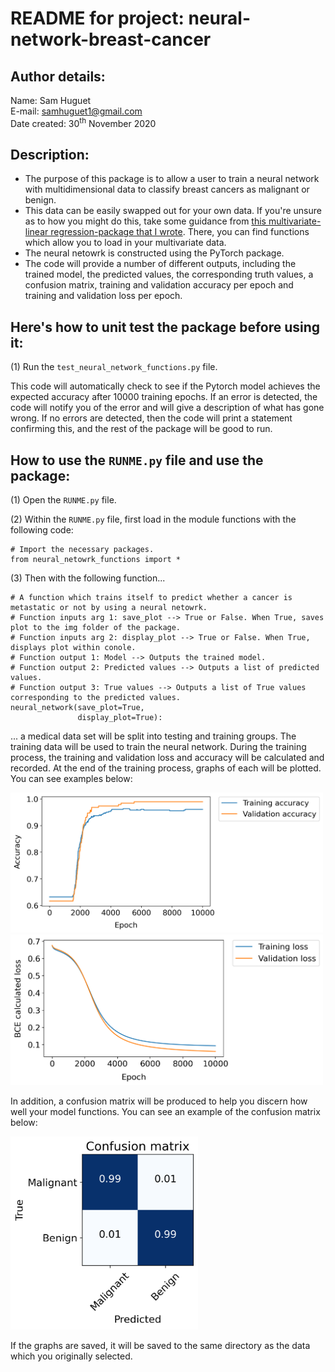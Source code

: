 # README for project: neural-network-breast-cancer

## Author details: 
Name: Sam Huguet  
E-mail: samhuguet1@gmail.com  
Date created: 30<sup>th</sup> November 2020

## Description:   
- The purpose of this package is to allow a user to train a neural network with multidimensional data to classify breast cancers as malignant or benign. 
- This data can be easily swapped out for your own data. If you're unsure as to how you might do this, take some guidance from [this multivariate-linear regression-package that I wrote](https://github.com/SamHSoftware/Machine-Learning/tree/main/multivariate-linear-regression). There, you can find functions which allow you to load in your multivariate data.
- The neural netowrk is constructed using the PyTorch package. 
- The code will provide a number of different outputs, including the trained model, the predicted values, the corresponding truth values, a confusion matrix, training and validation accuracy per epoch and training and validation loss per epoch. 


## Here's how to unit test the package before using it: 

(1) Run the ```test_neural_network_functions.py``` file.  

This code will automatically check to see if the Pytorch model achieves the expected accuracy after 10000 training epochs. If an error is detected, the code will notify you of the error and will give a description of what has gone wrong. If no errors are detected, then the code will print a statement confirming this, and the rest of the package will be good to run. 

## How to use the ```RUNME.py``` file and use the package: 

(1) Open the ```RUNME.py``` file. 

(2) Within the ```RUNME.py``` file, first load in the module functions with the following code:

```
# Import the necessary packages.
from neural_netowrk_functions import *
```

(3) Then with the following function... 
```
# A function which trains itself to predict whether a cancer is metastatic or not by using a neural netowrk. 
# Function inputs arg 1: save_plot --> True or False. When True, saves plot to the img folder of the package. 
# Function inputs arg 2: display_plot --> True or False. When True, displays plot within conole. 
# Function output 1: Model --> Outputs the trained model.
# Function output 2: Predicted values --> Outputs a list of predicted values.  
# Function output 3: True values --> Outputs a list of True values corresponding to the predicted values.
neural_network(save_plot=True, 
               display_plot=True): 
```

... a medical data set will be split into testing and training groups. The training data will be used to train the neural network. During the training process, the training and validation loss and accuracy will be calculated and recorded. At the end of the training process, graphs of each will be plotted. You can see examples below: 

<img src="https://github.com/SamHSoftware/Machine-Learning/blob/main/neural-network-breast-cancer/img/training_and_validation_accuracy.png?raw=true" alt="Validation and training accuracy per epoch" width="500"/>  

<img src="https://github.com/SamHSoftware/Machine-Learning/blob/main/neural-network-breast-cancer/img/training_and_validation_loss.png?raw=true" alt="Validation and training loss per epoch" width="500"/>  

In addition, a confusion matrix will be produced to help you discern how well your model functions. You can see an example of the confusion matrix below: 

<img src="https://github.com/SamHSoftware/Machine-Learning/blob/main/neural-network-breast-cancer/img/confusion_matrix.png?raw=true" alt="Validation and training loss per epoch" width="300"/>  

If the graphs are saved, it will be saved to the same directory as the data which you originally selected.

